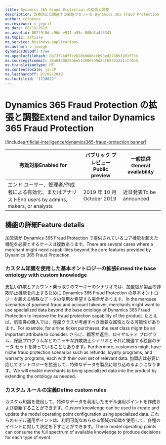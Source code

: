 ```yaml
---
title: Dynamics 365 Fraud Protection の拡張と調整
description: 詐欺防止に関連する属性のセットを Dynamics 365 Fraud Protection 加盟店が拡張できるようにすることで、顧客の収益をさらに増加させ、詐欺損失を削減します。 この拡張により、Dynamics 365 Fraud Protection を特定のビジネスや加盟店向けに特化させることができます。
author: relnotes
ms.reviewer: v-jegrif
ms.date: 06/19/2019
ms.assetid: 802f9f0d-c96d-e911-a98c-000d3a4f3343
ms.topic: article
ms.service: business-applications
ms.author: v-jowigh
dynamics365pdf: true
ms.openlocfilehash: 8b73f76dffc2b28b9666ccb98ed278893203f738
ms.sourcegitcommit: 38a8478625bbe51d90e5b9d2af65933331c1fdb6
ms.translationtype: HT
ms.contentlocale: ja-JP
ms.lasthandoff: 07/02/2019
ms.locfileid: "1718822"
---
```

# <a name="extend-and-tailor-dynamics-365-fraud-protection"></a><span data-ttu-id="a9e94-104">Dynamics 365 Fraud Protection の拡張と調整</span><span class="sxs-lookup"><span data-stu-id="a9e94-104">Extend and tailor Dynamics 365 Fraud Protection</span></span>
[!include[artificial-intelligence/dynamics365-fraud-protection banner](../includes/artificial-intelligence/dynamics365-fraud-protection.md)]

| <span data-ttu-id="a9e94-105">有効対象</span><span class="sxs-lookup"><span data-stu-id="a9e94-105">Enabled for</span></span>    |  <span data-ttu-id="a9e94-106">パブリック プレビュー</span><span class="sxs-lookup"><span data-stu-id="a9e94-106">Public preview</span></span> | <span data-ttu-id="a9e94-107">一般提供</span><span class="sxs-lookup"><span data-stu-id="a9e94-107">General availability</span></span> | 
| ---------- | ---------- |---------- |
|<span data-ttu-id="a9e94-108">エンド ユーザー、管理者/作成者による有効化、またはアナリスト</span><span class="sxs-lookup"><span data-stu-id="a9e94-108">End users by admins, makers, or analysts</span></span>|<span data-ttu-id="a9e94-109">2019 年 10 月</span><span class="sxs-lookup"><span data-stu-id="a9e94-109">October 2019</span></span>| <span data-ttu-id="a9e94-110">近日発表</span><span class="sxs-lookup"><span data-stu-id="a9e94-110">To be announced</span></span>|






## <a name="feature-details"></a><span data-ttu-id="a9e94-111">機能の詳細</span><span class="sxs-lookup"><span data-stu-id="a9e94-111">Feature details</span></span>
<!--feature detail start -->
<span data-ttu-id="a9e94-112">加盟店が Dynamics 365 Fraud Protection で提供されているコア機能を超えた機能を必要とするケースは複数あります。</span><span class="sxs-lookup"><span data-stu-id="a9e94-112">There are several cases where a merchant might need capabilities beyond the core features provided by Dynamics 365 Fraud Protection.</span></span> 

### <a name="extend-the-base-ontology-with-custom-knowledge"></a><span data-ttu-id="a9e94-113">カスタム知識を使用した基本オントロジーの拡張</span><span class="sxs-lookup"><span data-stu-id="a9e94-113">Extend the base ontology with custom knowledge</span></span>

<span data-ttu-id="a9e94-114">支払い詐欺とアカウント乗っ取りのマーキーのシナリオでは、加盟店が製品の詐欺防止機能を向上するために Dynamics 365 Fraud Protection の基本オントロジーを超える特殊なデータの使用を希望する場合があります。</span><span class="sxs-lookup"><span data-stu-id="a9e94-114">In the marquee scenarios of payment fraud and account takeover, merchants might want to use specialized data beyond the base ontology of Dynamics 365 Fraud Protection to improve the fraud protection capability of the product.</span></span> <span data-ttu-id="a9e94-115">たとえば、航空券の購入では、座席クラスが考慮すべき重要な属性となる可能性があります。</span><span class="sxs-lookup"><span data-stu-id="a9e94-115">For example, for airline ticket purchases, the seat class might be an important attribute to consider.</span></span> <span data-ttu-id="a9e94-116">さらに、顧客が返金、ロイヤルティ プログラム、保証プログラムなどのニッチな詐欺防止シナリオとそれに関連する独自のデータ セットを持っていることもあります。</span><span class="sxs-lookup"><span data-stu-id="a9e94-116">Furthermore, customers might have niche fraud protection scenarios such as refunds, loyalty programs, and warranty programs, each with their own set of relevant data.</span></span> <span data-ttu-id="a9e94-117">加盟店は必要に応じてオントロジーを拡張して、特殊なデータを製品に取り込めるようになります。</span><span class="sxs-lookup"><span data-stu-id="a9e94-117">We will enable merchants to bring specialized data into the product by extending the ontology as needed.</span></span> 

### <a name="define-custom-rules"></a><span data-ttu-id="a9e94-118">カスタム ルールの定義</span><span class="sxs-lookup"><span data-stu-id="a9e94-118">Define custom rules</span></span>

<span data-ttu-id="a9e94-119">カスタム知識を使用して、特殊なデータを利用したモデル運用ポイントを作成および更新することができます。</span><span class="sxs-lookup"><span data-stu-id="a9e94-119">Custom knowledge can be used to create and update the model operating point configuration using specialized data.</span></span> <span data-ttu-id="a9e94-120">これらのモデル運用ポイントは、利用可能なあらゆる領域の知識を使用して、各種のイベントに対して決定を下すことができます。</span><span class="sxs-lookup"><span data-stu-id="a9e94-120">These model operating points can consume the full spectrum of available knowledge to produce decisions for each type of event.</span></span>
<!--feature detail end -->










